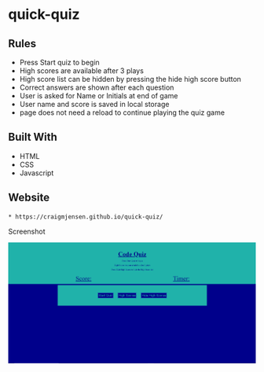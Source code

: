 # quick-quiz

## Rules

  * Press Start quiz to begin
  * High scores are available after 3 plays
  * High score list can be hidden by pressing the hide high score button
  * Correct answers are shown after each question
  * User is asked for Name or Initials at end of game
  * User name and score is saved in local storage
  * page does not need a reload to continue playing the quiz game
  
## Built With
  * HTML
  * CSS
  * Javascript
  
## Website
    * https://craigmjensen.github.io/quick-quiz/

Screenshot

![](img/code-quiz-img.png)
